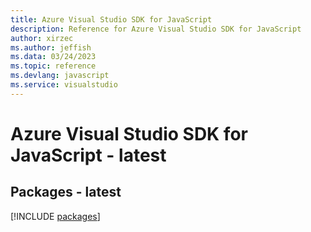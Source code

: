 ```yaml
---
title: Azure Visual Studio SDK for JavaScript
description: Reference for Azure Visual Studio SDK for JavaScript
author: xirzec
ms.author: jeffish
ms.data: 03/24/2023
ms.topic: reference
ms.devlang: javascript
ms.service: visualstudio
---
```

# Azure Visual Studio SDK for JavaScript - latest
## Packages - latest
[!INCLUDE [packages](visual-studio-index.md)]